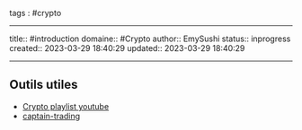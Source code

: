 
tags : #crypto


---

title:: #introduction
domaine:: #Crypto
author:: EmySushi
status:: inprogress
created:: 2023-03-29 18:40:29
updated:: 2023-03-29 18:40:29



---









## Outils utiles

-   [Crypto playlist youtube](https://www.youtube.com/playlist?list=PL-eMoIHaC-ssjIoyHUPFT9t-6D92XmFZI) 
-   [captain-trading](https://captain-trading.com/) 
